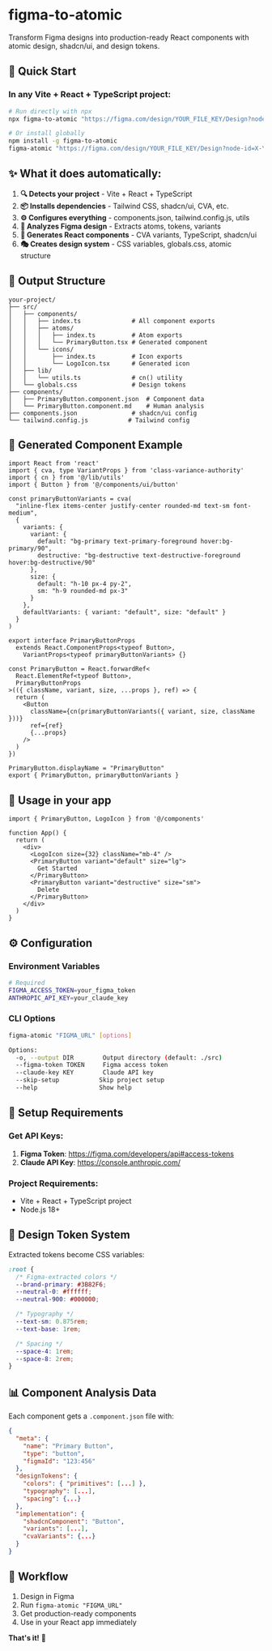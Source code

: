 # figma-to-atomic

Transform Figma designs into production-ready React components with atomic design, shadcn/ui, and design tokens.

## 🚀 **Quick Start**

### **In any Vite + React + TypeScript project:**

```bash
# Run directly with npx
npx figma-to-atomic "https://figma.com/design/YOUR_FILE_KEY/Design?node-id=X-Y"

# Or install globally
npm install -g figma-to-atomic
figma-atomic "https://figma.com/design/YOUR_FILE_KEY/Design?node-id=X-Y"
```

## ✨ **What it does automatically:**

1. **🔍 Detects your project** - Vite + React + TypeScript
2. **📦 Installs dependencies** - Tailwind CSS, shadcn/ui, CVA, etc.
3. **⚙️ Configures everything** - components.json, tailwind.config.js, utils
4. **🎨 Analyzes Figma design** - Extracts atoms, tokens, variants
5. **🧩 Generates React components** - CVA variants, TypeScript, shadcn/ui
6. **🎭 Creates design system** - CSS variables, globals.css, atomic structure

## 📁 **Output Structure**

```
your-project/
├── src/
│   ├── components/
│   │   ├── index.ts              # All component exports
│   │   ├── atoms/
│   │   │   ├── index.ts          # Atom exports
│   │   │   └── PrimaryButton.tsx # Generated component
│   │   └── icons/
│   │       ├── index.ts          # Icon exports
│   │       └── LogoIcon.tsx      # Generated icon
│   ├── lib/
│   │   └── utils.ts              # cn() utility
│   └── globals.css               # Design tokens
├── components/
│   ├── PrimaryButton.component.json  # Component data
│   └── PrimaryButton.component.md    # Human analysis
├── components.json               # shadcn/ui config
└── tailwind.config.js           # Tailwind config
```

## 🧩 **Generated Component Example**

```tsx
import React from 'react'
import { cva, type VariantProps } from 'class-variance-authority'
import { cn } from '@/lib/utils'
import { Button } from '@/components/ui/button'

const primaryButtonVariants = cva(
  "inline-flex items-center justify-center rounded-md text-sm font-medium",
  {
    variants: {
      variant: {
        default: "bg-primary text-primary-foreground hover:bg-primary/90",
        destructive: "bg-destructive text-destructive-foreground hover:bg-destructive/90"
      },
      size: {
        default: "h-10 px-4 py-2",
        sm: "h-9 rounded-md px-3"
      }
    },
    defaultVariants: { variant: "default", size: "default" }
  }
)

export interface PrimaryButtonProps
  extends React.ComponentProps<typeof Button>,
    VariantProps<typeof primaryButtonVariants> {}

const PrimaryButton = React.forwardRef<
  React.ElementRef<typeof Button>,
  PrimaryButtonProps
>(({ className, variant, size, ...props }, ref) => {
  return (
    <Button
      className={cn(primaryButtonVariants({ variant, size, className }))}
      ref={ref}
      {...props}
    />
  )
})

PrimaryButton.displayName = "PrimaryButton"
export { PrimaryButton, primaryButtonVariants }
```

## 🎯 **Usage in your app**

```tsx
import { PrimaryButton, LogoIcon } from '@/components'

function App() {
  return (
    <div>
      <LogoIcon size={32} className="mb-4" />
      <PrimaryButton variant="default" size="lg">
        Get Started
      </PrimaryButton>
      <PrimaryButton variant="destructive" size="sm">
        Delete
      </PrimaryButton>
    </div>
  )
}
```

## ⚙️ **Configuration**

### **Environment Variables**
```bash
# Required
FIGMA_ACCESS_TOKEN=your_figma_token
ANTHROPIC_API_KEY=your_claude_key
```

### **CLI Options**
```bash
figma-atomic "FIGMA_URL" [options]

Options:
  -o, --output DIR        Output directory (default: ./src)
  --figma-token TOKEN     Figma access token
  --claude-key KEY        Claude API key
  --skip-setup           Skip project setup
  --help                 Show help
```

## 🔧 **Setup Requirements**

### **Get API Keys:**
1. **Figma Token**: https://figma.com/developers/api#access-tokens
2. **Claude API Key**: https://console.anthropic.com/

### **Project Requirements:**
- Vite + React + TypeScript project
- Node.js 18+

## 🎨 **Design Token System**

Extracted tokens become CSS variables:

```css
:root {
  /* Figma-extracted colors */
  --brand-primary: #3B82F6;
  --neutral-0: #ffffff;
  --neutral-900: #000000;

  /* Typography */
  --text-sm: 0.875rem;
  --text-base: 1rem;

  /* Spacing */
  --space-4: 1rem;
  --space-8: 2rem;
}
```

## 📊 **Component Analysis Data**

Each component gets a `.component.json` file with:

```json
{
  "meta": {
    "name": "Primary Button",
    "type": "button",
    "figmaId": "123:456"
  },
  "designTokens": {
    "colors": { "primitives": [...] },
    "typography": [...],
    "spacing": {...}
  },
  "implementation": {
    "shadcnComponent": "Button",
    "variants": [...],
    "cvaVariants": {...}
  }
}
```

## 🚀 **Workflow**

1. Design in Figma
2. Run `figma-atomic "FIGMA_URL"`
3. Get production-ready components
4. Use in your React app immediately

**That's it!** 🎉